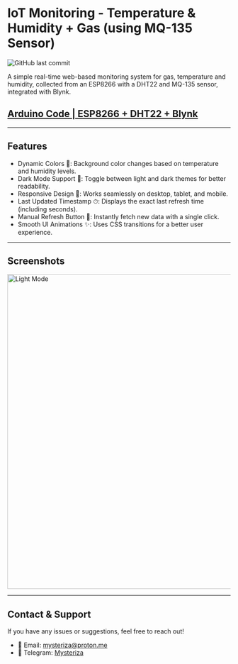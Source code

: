 # IoT Monitoring - Temperature & Humidity + Gas (using MQ-135 Sensor)
![GitHub last commit](https://img.shields.io/github/last-commit/Mysteriza/WebApp-IoT-Monitoring)

A simple real-time web-based monitoring system for gas, temperature and humidity, collected from an ESP8266 with a DHT22 and MQ-135 sensor, integrated with Blynk.

## [Arduino Code | ESP8266 + DHT22 + Blynk](https://github.com/Mysteriza/DHT22-Blynk-Monitoring)

---

## Features
- Dynamic Colors 🎨: Background color changes based on temperature and humidity levels.
- Dark Mode Support 🌙: Toggle between light and dark themes for better readability.
- Responsive Design 📱: Works seamlessly on desktop, tablet, and mobile.
- Last Updated Timestamp ⏱: Displays the exact last refresh time (including seconds).
- Manual Refresh Button 🔄: Instantly fetch new data with a single click.
- Smooth UI Animations ✨: Uses CSS transitions for a better user experience.


---

## Screenshots
<img src="https://github.com/user-attachments/assets/55aff42b-0946-42b4-a7d8-eb14e87b2a76" alt="Light Mode" width="710" />

---


## Contact & Support
If you have any issues or suggestions, feel free to reach out!
- 📧 Email: mysteriza@proton.me
- 🐙 Telegram: [Mysteriza](https://t.me/mysteriza)
